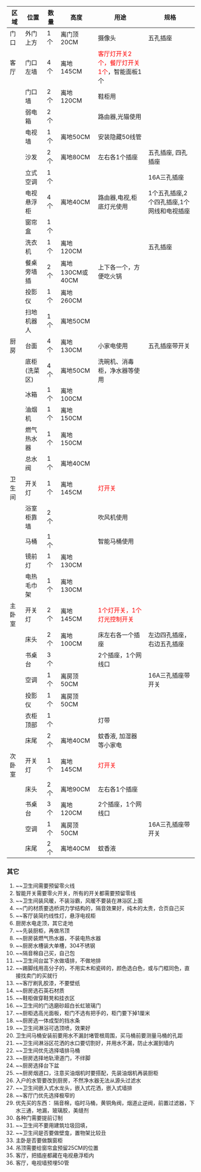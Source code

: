 | 区域   | 位置         | 数量 | 高度            | 用途                                                              | 规格 |
| ------ | ------------ | ---- | --------------- | ----------------------------------------------------------------- | ---- |
| 门口   | 外门上方     | 1个  | 离门顶20CM      | 摄像头                                                            |   五孔插座   |
| 客厅   | 门口左墙     | 4个  | 离地145CM       | <font color=red> 客厅灯开关2个，餐厅灯开关1个</font>，智能面板1个 |      |
|        | 门口墙       | 2个  | 离地120CM       | 鞋柜用                                                            |      |
|        | 弱电箱       | 2个  |                 | 路由器,光猫使用                                                   |      |
|        | 电视墙       | 1个  | 离地50CM        | 安装隐藏50线管                                    |      |
|        | 沙发         | 2个  | 离地80CM        | 左右各1个插座                                                     |  五孔插座, 四孔插座   |
|        | 立式空调     | 1个  |                 |                                                                   | 16A三孔插座     |
|        | 电视悬浮柜       | 4个  | 离地40CM        | 路由器,电视,柜底灯光使用    |1个五孔插座,2个四孔插座,1个网线和电视插座|
|        | 窗帘盒       | 1个  |                 |                                                                   |      |
|        | 洗衣机       | 1个  |  离地120CM       |                                                                   |五孔插座           |
|        | 餐桌旁墙插   | 2个  | 离地130CM或40CM | 上下各一个，方便吃火锅                                            |      |
|        | 投影仪       | 1个  | 离地260CM       |                                                                   |      |
|        | 扫地机器人   | 1个  | 离地50CM        |                                                                   |      |
| 厨房   | 台面         | 4个  | 离地130CM       | 小家电使用                                                        |  五孔插座带开关    |
|        | 底柜(洗菜区) | 4个  | 离地50CM        | 洗碗机、消毒柜，净水器等使用                                      |      |
|        | 冰箱         | 1个  | 离地100CM       |                                                                   |      |
|        | 油烟机       | 1个  | 离地150CM       |                                                                   |      |
|        | 燃气热水器   | 1个  | 离地150CM       |                                                                   |      |
|        | 总水阀       | 1个  | 离地40CM        |                                                                   |      |
|  卫生间 | 开关灯   | 1个  | 离地145CM       |         <font color=red>灯开关</font>                                                           |      |
|        | 浴室柜靠墙   | 2个  |                 | 吹风机使用                                                        |      |
|        | 马桶         | 1个  |                 | 智能马桶使用                                                      |      |
|        | 镜前灯       | 1个  | 离地130CM       |                                                                   |      |
|        | 电热毛巾架   | 1个  | 离地130CM       |                                                                   |      |
|  主卧室 | 开关灯           | 2个  | 离地145CM |  <font color=red> 1个灯开关，1个灯光控制开关</font>                                        |      |
|        | 床头         | 2个  | 离地100CM       | 床左右各一个插座                                    | 左边四孔插座，右边五孔插座      |
|        | 书桌台       | 3个  |                 | 2个插座，1个网线口                                                |      |
|        | 空调         | 1个  | 离房顶50CM      |                                                                   |16A三孔插座带开关    |
|        | 投影仪       | 1个  | 离房顶50CM      |                                                                   |      |
|        | 衣柜顶部     | 1个  |                 | 灯带                                                              |      |
|        | 床尾         | 2个  | 离地40CM        | 蚊香液, 加湿器等小家电                                                            |      |
|  次卧室| 开关灯           | 1个  | 离地145CM       | <font color=red>灯开关</font> |      |
|        | 床头         | 2个  | 离地90CM       | 左右各1个插座                                                     |      |
|        | 书桌台       | 3个  |   离地120CM      | 2个插座，1个网线口                                                |      |
|        | 空调         | 1个  | 离房顶50CM      |                                                                   | 16A三孔插座带开关   |
|        | 床尾         | 2个  | 离地40CM        | 蚊香液                                                            |      |

### 其它
1. ~~卫生间需要预留零火线
2. 智能开关需要零火开关，所有的开关都需要预留零线
3. ~~卫生间装风暖，不装浴霸，风暖不要装在淋浴区上面
4. ~~门的材质要选桥洞力学结构的，隔音效果好，纯木的太贵，合页自己买
5. ~~客厅装简约线性灯，悬浮电视柜
6. 厨房水电走顶，其它走地
7. ~~先装厨柜，再做吊顶
8. ~~厨房装燃气热水器，不装电热水器
9. ~~厨房水槽装大单槽，304不锈钢
10. ~~隔音棉自己买，自己包
11. ~~卫生间台盆下水做墙排，不做地排
12. ~~踢脚线用高分子的，不用实木和瓷砖的，颜色选白色，或与门框同色，直接找卖门的买就行
13. ~~客厅刷乳胶漆，不要壁纸
14. ~~厨房选石英石材质
15. ~~鞋柜做穿鞋凳和挂衣区
16. ~~卫生间的门选磨砂超白长虹玻璃门
17. ~~厨柜选高光面板，柜门不选有把手的，柜门要下掉1厘米
18. ~~厨房选一体成型的挡水条
19. ~~卫生间淋浴可选顶喷，效果好
20. 卫生间马桶安装前要用水不漏封堵管根周围，买马桶前要测量马桶的孔距
21. ~~卫生间淋浴区花洒的水口要切割好，并用水不漏，防止水漏到墙内
22. ~~卫生间优先选择墙排马桶
23. ~~厨房选择地轨滑道门，不绊脚
24. ~~厨房选择台下盆
25. ~~厨房烟道口，注意买油烟机时要搭配，先装油烟机再装厨柜
26. 入户的水管要改到厨房，不然净水器无法从源头过滤水
27. ~~卫生间嵌入式水龙头，嵌入式花洒，嵌入式墙排
28. ~~客厅门优先选择极窄的
29. 优先买的东西： 隔音棉，临时马桶，黄铜角阀，烟道止逆阀，前置过滤器，下水三通，地漏，玻璃胶，美缝剂
30. 各种门需要提前订制
31. ~~卫生间不要用建筑垃圾回填， 
32. ~~卫生间是否要做壁龛，置物架比较丑
33. 主卧是否要做飘窗柜
34. 吊顶需要给窗帘盒预留25CM的位置
35. 客厅，把插座都藏在电视悬浮柜内
36. 客厅，电视墙预埋50管                                    

